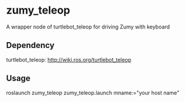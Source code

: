# zumy_teleop
A wrapper node of turtlebot_teleop for driving Zumy with keyboard
## Dependency
turtlebot_teleop: http://wiki.ros.org/turtlebot_teleop

## Usage
roslaunch zumy_teleop zumy_teleop.launch mname:="your host name"
